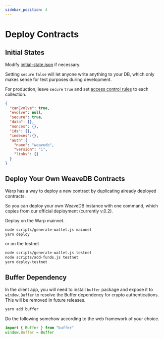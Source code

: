 ```yaml
---
sidebar_position: 4
---
```

# Deploy Contracts

## Initial States

Modify [initial-state.json](https://github.com/weavedb/weavedb/blob/master/src/contracts/initial-state.json) if necessary.

Setting `secure` `false` will let anyone write anything to your DB, which only makes sense for test purposes during development.

For production, leave `secure` `true` and set [access control rules](/docs/sdk/rules) to each collection.

```json
{
  "canEvolve": true,
  "evolve": null,
  "secure": true,
  "data": {},
  "nonces": {},
  "ids": {},
  "indexes":{},
  "auth":{
    "name": "weavedb",
    "version": "1",
    "links": {}
  }
}
```

## Deploy Your Own WeaveDB Contracts

Warp has a way to deploy a new contract by duplicating already deployed contracts.

So you can deploy your own WeaveDB instance with one command, which copies from our official deployment (currently v.0.2).

Deploy on the Warp mainnet.

```bash
node scripts/generate-wallet.js mainnet
yarn deploy
```
or on the testnet

```bash
node scripts/generate-wallet.js testnet
node scripts/add-funds.js testnet
yarn deploy-testnet
```

## Buffer Dependency
In the client app, you will need to install `buffer` package and expose it to `window.Buffer` to resolve the Buffer dependency for crypto authentications. This will be removed in future releases.

```bash
yarn add buffer
```

Do the following somehow according to the web framework of your choice.
```js
import { Buffer } from "buffer"
window.Buffer = Buffer
```
